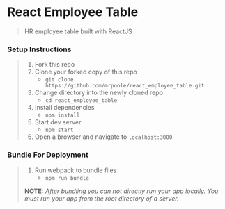 # React Employee Table

> HR employee table built with ReactJS

### Setup Instructions

> 1. Fork this repo
> 1. Clone your forked copy of this repo
>    - `git clone https://github.com/mrpoole/react_employee_table.git`
> 1. Change directory into the newly cloned repo
>    - `cd react_employee_table`
> 1. Install dependencies 
>    - `npm install`
> 1. Start dev server
>    - `npm start`
> 1. Open a browser and navigate to `localhost:3000`

### Bundle For Deployment

> 1. Run webpack to bundle files
>    - `npm run bundle`
> 
> **NOTE:** *After bundling you can not directly run your app locally. You must run your app from the root directory of a server.*
